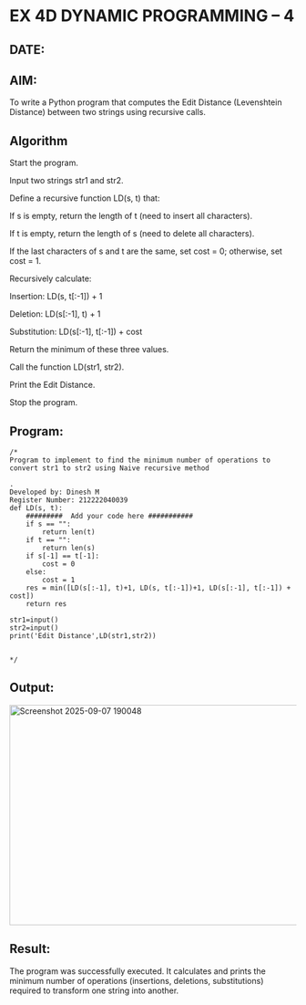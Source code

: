 # EX 4D DYNAMIC PROGRAMMING – 4
## DATE:
## AIM:
To write a Python program that computes the Edit Distance (Levenshtein Distance) between two strings using recursive calls.





## Algorithm
Start the program.

Input two strings str1 and str2.

Define a recursive function LD(s, t) that:

If s is empty, return the length of t (need to insert all characters).

If t is empty, return the length of s (need to delete all characters).

If the last characters of s and t are the same, set cost = 0; otherwise, set cost = 1.

Recursively calculate:

Insertion: LD(s, t[:-1]) + 1

Deletion: LD(s[:-1], t) + 1

Substitution: LD(s[:-1], t[:-1]) + cost

Return the minimum of these three values.

Call the function LD(str1, str2).

Print the Edit Distance.

Stop the program. 

## Program:
```
/*
Program to implement to find the minimum number of operations to convert str1 to str2 using Naive recursive method

.
Developed by: Dinesh M
Register Number: 212222040039
def LD(s, t):
    #########  Add your code here ###########
    if s == "":
        return len(t)
    if t == "":
        return len(s)
    if s[-1] == t[-1]:
        cost = 0
    else:
        cost = 1
    res = min([LD(s[:-1], t)+1, LD(s, t[:-1])+1, LD(s[:-1], t[:-1]) + cost])
    return res
    
str1=input()
str2=input()
print('Edit Distance',LD(str1,str2))


*/
```

## Output:
<img width="1359" height="386" alt="Screenshot 2025-09-07 190048" src="https://github.com/user-attachments/assets/10366618-d613-44e0-8c83-6fb0175ef1d4" />



## Result:
The program was successfully executed.
It calculates and prints the minimum number of operations (insertions, deletions, substitutions) required to transform one string into another.
